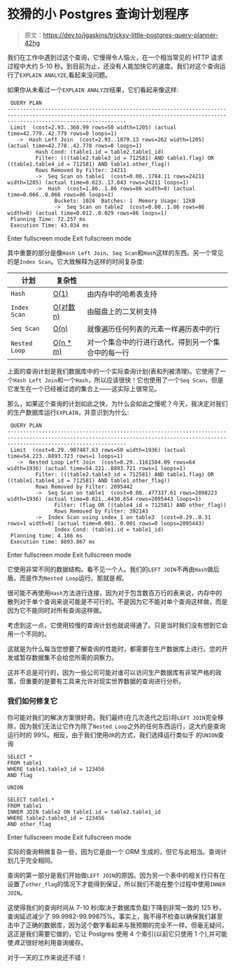 # 狡猾的小 Postgres 查询计划程序

> 原文：<https://dev.to/jgaskins/tricksy-little-postgres-query-planner-42hg>

我们在工作中遇到过这个查询，它慢得令人恼火，在一个相当常见的 HTTP 请求过程中大约 5-10 秒。到目前为止，还没有人能加快它的速度。我们对这个查询运行了`EXPLAIN ANALYZE`,看起来没问题。

如果你从未看过一个`EXPLAIN ANALYZE`结果，它们看起来像这样:

```
 QUERY PLAN
----------------------------------------------------------------------------------------------------------------------------------------------------------------------------------
 Limit  (cost=2.93..360.99 rows=50 width=1205) (actual time=42.779..42.779 rows=0 loops=1)
   ->  Hash Left Join  (cost=2.93..1879.13 rows=262 width=1205) (actual time=42.778..42.778 rows=0 loops=1)
         Hash Cond: (table1.id = table2.table1_id)
         Filter: (((table2.table3_id = 712581) AND table1.flag) OR ((table1.table4_id = 712581) AND table1.other_flag))
         Rows Removed by Filter: 24211
         ->  Seq Scan on table1  (cost=0.00..1784.11 rows=24211 width=1205) (actual time=0.023..17.043 rows=24211 loops=1)
         ->  Hash  (cost=1.86..1.86 rows=86 width=8) (actual time=0.066..0.066 rows=86 loops=1)
               Buckets: 1024  Batches: 1  Memory Usage: 12kB
               ->  Seq Scan on table2  (cost=0.00..1.86 rows=86 width=8) (actual time=0.012..0.029 rows=86 loops=1)
 Planning Time: 72.257 ms
 Execution Time: 43.034 ms 
```

Enter fullscreen mode Exit fullscreen mode

其中重要的部分是像`Hash Left Join`、`Seq Scan`和`Hash`这样的东西。另一个常见的是`Index Scan`。它大致解释为这样的时间复杂度:

| 计划 | 复杂性 |  |
| --- | --- | --- |
| `Hash` | [O(1)](https://en.wikipedia.org/wiki/Time_complexity#Constant_time) | 由内存中的哈希表支持 |
| `Index Scan` | [O(对数 n)](https://en.wikipedia.org/wiki/Time_complexity#Logarithmic_time) | 由磁盘上的二叉树支持 |
| `Seq Scan` | [O(n)](https://en.wikipedia.org/wiki/Time_complexity#Linear_time) | 就像遍历任何列表的元素一样遍历表中的行 |
| `Nested Loop` | [O(n * m)](https://en.wikipedia.org/wiki/Time_complexity#Polynomial_time) | 对一个集合中的行进行迭代，得到另一个集合中的每一行 |

上面的查询计划是我们数据库中的一个实际查询计划(表和列被清理)。它使用了一个`Hash Left Join`和一个`Hash`，所以应该很快！它也使用了一个`Seq Scan`，但是它发生在一个已经被过滤的集合上——这实际上很常见。

那么，如果这个查询的计划如此之快，为什么会如此之慢呢？今天，我决定对我们的生产数据库运行`EXPLAIN`，并意识到为什么:

```
 QUERY PLAN
----------------------------------------------------------------------------------------------------------------------------------------------------------------------------------
 Limit  (cost=0.29..907487.63 rows=50 width=1936) (actual time=54.223..8893.723 rows=1 loops=1)
   ->  Nested Loop Left Join  (cost=0.29..1161584.09 rows=64 width=1936) (actual time=54.221..8893.721 rows=1 loops=1)
         Filter: (((table2.table3_id = 712581) AND table1.flag) OR ((table1.table4_id = 712581) AND table1.other_flag))
         Rows Removed by Filter: 2095442
         ->  Seq Scan on table1  (cost=0.00..477337.61 rows=2098223 width=1936) (actual time=0.021..4430.654 rows=2095443 loops=1)
               Filter: (flag OR ((table4_id = 712581) AND other_flag))
               Rows Removed by Filter: 392143
         ->  Index Scan using index_1 on table3  (cost=0.29..0.31 rows=1 width=8) (actual time=0.001..0.001 rows=0 loops=2095443)
               Index Cond: (table1.id = table1_id)
 Planning time: 4.166 ms
 Execution time: 8893.867 ms 
```

Enter fullscreen mode Exit fullscreen mode

它使用非常不同的数据结构。看不见一个人。我们的`LEFT JOIN`不再由`Hash`做后盾，而是作为`Nested Loop`运行。那就是*粗*。

很可能不再使用`Hash`方法进行连接，因为对于包含数百万行的表来说，内存中的散列对于单个查询来说可能是不可行的。不是因为它不能对单个查询这样做，而是因为它不能同时对所有查询这样做。

考虑到这一点，它使用较慢的查询计划也就说得通了。只是当时我们没有想到它会用一个不同的。

这就是为什么每当您想要了解查询的性能时，都需要在生产数据库上进行。您的开发或暂存数据集不会给您所需的洞察力。

这并不总是可行的，因为一些公司可能对谁可以访问生产数据库有非常严格的政策，但重要的是要有工具来允许对现实世界数据的查询进行分析。

### 我们如何修复它

你可能对我们的解决方案很好奇。我们最终(在几次迭代之后)将`LEFT JOIN`完全移除，因为我们无法让它作为除了`Nested Loop`之外的任何东西运行，这大约是查询运行时的 99%。相反，由于我们使用`OR`的方式，我们选择运行类似于
的`UNION`查询

```
SELECT *
FROM table1
WHERE table1.table3_id = 123456
AND flag

UNION

SELECT table1.*
FROM table1
INNER JOIN table2 ON table1.id = table2.table1_id
WHERE table2.table3_id = 123456
AND other_flag 
```

Enter fullscreen mode Exit fullscreen mode

实际的查询稍微复杂一些，因为它是由一个 ORM 生成的，但它与此相当。查询计划几乎完全相同。

查询的第一部分是我们开始做`LEFT JOIN`的原因。因为另一个表中的相关行只有在设置了`other_flag`的情况下才能得到保证，所以我们不能在整个过程中使用`INNER JOIN`。

这使得我们的查询时间从 7-10 秒(取决于数据库负载)下降到非常一致的 125 秒，查询延迟减少了 99.9982-99.99875%。事实上，我不得不检查以确保我们甚至击中了正确的数据库，因为这个数字看起来与我预期的完全不一样。但毫无疑问，这正是我们需要它做的，它让 Postgres 使用 4 个索引(以前它只使用 1 个),并可能使*真正*很好地利用查询缓存。

对于一天的工作来说还不错！